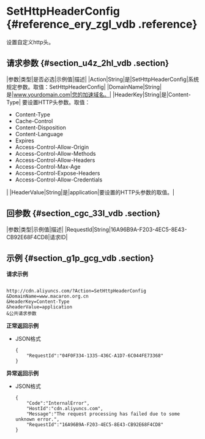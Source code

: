 # SetHttpHeaderConfig {#reference_ery_zgl_vdb .reference}

设置自定义http头。

## 请求参数 {#section_u4z_2hl_vdb .section}

|参数|类型|是否必选|示例值|描述|
|Action|String|是|SetHttpHeaderConfig|系统规定参数。取值：SetHttpHeaderConfig|
|DomainName|String|是|www.yourdomain.com|您的加速域名。|
|HeaderKey|String|是|Content-Type| 要设置HTTP头参数。取值：

 -   Content-Type
-   Cache-Control
-   Content-Disposition
-   Content-Language
-   Expires
-   Access-Control-Allow-Origin
-   Access-Control-Allow-Methods
-   Access-Control-Allow-Headers
-   Access-Control-Max-Age
-   Access-Control-Expose-Headers
-   Access-Control-Allow-Credentials

 |
|HeaderValue|String|是|application|要设置的HTTP头参数的取值。|

## 回参数 {#section_cgc_33l_vdb .section}

|参数|类型|示例值|描述|
|RequestId|String|16A96B9A-F203-4EC5-8E43-CB92E68F4CD8|请求ID|

## 示例 {#section_g1p_gcg_vdb .section}

**请求示例**

```

http://cdn.aliyuncs.com/?Action=SetHttpHeaderConfig
&DomainName=www.macaron.org.cn
&HeaderKey=Content-Type
&headerValue=application
&公共请求参数
```

**正常返回示例**

-   JSON格式

    ```
    {
        "RequestId":"04F0F334-1335-436C-A1D7-6C044FE73368"
    }
    ```


**异常返回示例**

-   JSON格式

    ```
    {
        "Code":"InternalError",
        "HostId":"cdn.aliyuncs.com",
        "Message":"The request processing has failed due to some unknown error.",
        "RequestId":"16A96B9A-F203-4EC5-8E43-CB92E68F4CD8"
    }
    ```


